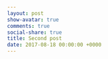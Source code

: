 ```yaml
---
layout: post
show-avatar: true
comments: true
social-share: true
title: Second post
date: 2017-08-18 00:00:00 +0000
---
```

